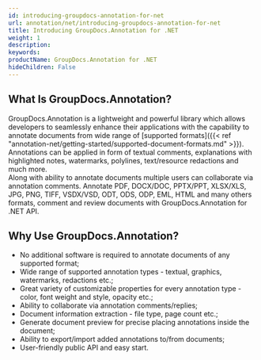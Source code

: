 ```yaml
---
id: introducing-groupdocs-annotation-for-net
url: annotation/net/introducing-groupdocs-annotation-for-net
title: Introducing GroupDocs.Annotation for .NET
weight: 1
description: 
keywords: 
productName: GroupDocs.Annotation for .NET
hideChildren: False
---
```

## What Is GroupDocs.Annotation?

GroupDocs.Annotation is a lightweight and powerful library which allows developers to seamlessly enhance their applications with the capability to annotate documents from wide range of [supported formats]({{< ref "annotation-net/getting-started/supported-document-formats.md" >}}).
Annotations can be applied in form of textual comments, explanations with highlighted notes, watermarks, polylines, text/resource redactions and much more.   
Along with ability to annotate documents multiple users can collaborate via annotation comments. Annotate PDF, DOCX/DOC, PPTX/PPT, XLSX/XLS, JPG, PNG, TIFF, VSDX/VSD, ODT, ODS, ODP, EML, HTML and many others formats, comment and review documents with GroupDocs.Annotation for .NET API.

## Why Use GroupDocs.Annotation?

*   No additional software is required to annotate documents of any supported format;
*   Wide range of supported annotation types - textual, graphics, watermarks, redactions etc.;
*   Great variety of customizable properties for every annotation type - color, font weight and style, opacity etc.;
*   Ability to collaborate via annotation comments/replies;
*   Document information extraction - file type, page count etc.;
*   Generate document preview for precise placing annotations inside the document;
*   Ability to export/import added annotations to/from documents;
*   User-friendly public API and easy start.
